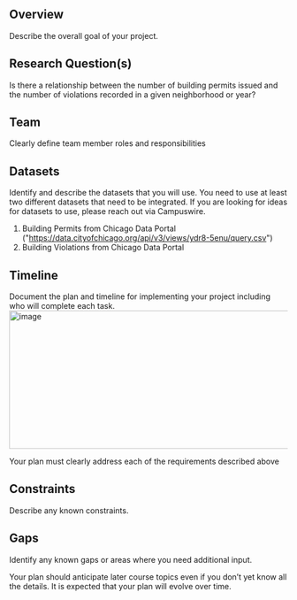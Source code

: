 ## Overview
Describe the overall goal of your project.

## Research Question(s)
Is there a relationship between the number of building permits issued and the number of violations recorded in a given neighborhood or year?

## Team
Clearly define team member roles and responsibilities 

## Datasets
Identify and describe the datasets that you will use. You need to use at least two different datasets that need to be integrated. If you are looking for ideas for datasets to use, please reach out via Campuswire.
1. Building Permits from Chicago Data Portal ("https://data.cityofchicago.org/api/v3/views/ydr8-5enu/query.csv")
2. Building Violations from Chicago Data Portal

## Timeline
Document the plan and timeline for implementing your project including who will complete each task.
<img width="700" height="250" alt="image" src="https://github.com/user-attachments/assets/1ead0bb1-601b-4f75-8550-ba22ec9584d3" />

Your plan must clearly address each of the requirements described above

## Constraints
Describe any known constraints. 

## Gaps
Identify any known gaps or areas where you need additional input.

Your plan should anticipate later course topics even if you don’t yet know all the details. It is expected that your plan will evolve over time.
